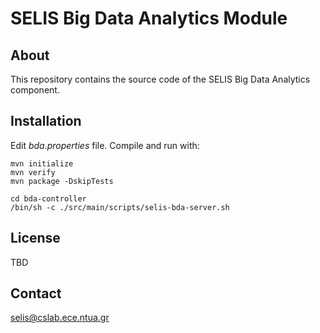 SELIS Big Data Analytics Module
===============================

About
-----
This repository contains the source code of the SELIS Big Data Analytics component.

Installation
------------
Edit _bda.properties_ file. Compile and run with:

```
mvn initialize
mvn verify
mvn package -DskipTests

cd bda-controller 
/bin/sh -c ./src/main/scripts/selis-bda-server.sh
```

License
-------
TBD

Contact
-------
selis@cslab.ece.ntua.gr 
